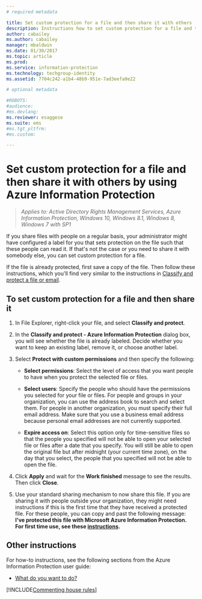 ```yaml
---
# required metadata

title: Set custom protection for a file and then share it with others | Azure Information Protection
description: Instructions how to set custom protection for a file and then share it with others.
author: cabailey
ms.author: cabailey
manager: mbaldwin
ms.date: 01/30/2017
ms.topic: article
ms.prod:
ms.service: information-protection
ms.technology: techgroup-identity
ms.assetid: 7704c242-a1b4-48b9-951e-7ad3eefa0e22

# optional metadata

#ROBOTS:
#audience:
#ms.devlang:
ms.reviewer: esaggese
ms.suite: ems
#ms.tgt_pltfrm:
#ms.custom:

---
```


# Set custom protection for a file and then share it with others by using Azure Information Protection

>*Applies to: Active Directory Rights Management Services, Azure Information Protection, Windows 10, Windows 8.1, Windows 8, Windows 7 with SP1*

If you share files with people on a regular basis, your administrator might have configured a label for you that sets protection on the file such that these people can read it. If that's not the case or you need to share it with somebody else, you can set custom protection for a file.

If the file is already protected, first save a copy of the file. Then follow these instructions, which you'll find very similar to the instructions in [Classify and protect a file or email](client-classify-protect.md).


## To set custom protection for a file and then share it

1.  In File Explorer, right-click your file, and select **Classify and protect**. 

2. In the **Classify and protect - Azure Information Protection** dialog box, you will see whether the file is already labeled. Decide whether you want to keep an existing label, remove it, or choose another label.

3. Select **Protect with custom permissions** and then specify the following:

    - **Select permissions**: Select the level of access that you want people to have when you protect the selected file or files.
    
    - **Select users**: Specify the people who should have the permissions you selected for your file or files. For people and groups in your organization, you can use the address book to search and select them. For people in another organization, you must specify their full email address. Make sure that you use a business email address because personal email addresses are not currently supported.
        
    - **Expire access on**: Select this option only for time-sensitive files so that the people you specified will not be able to open your selected file or files after a date that you specify. You will still be able to open the original file but after midnight (your current time zone), on the day that you select, the people that you specified will not be able to open the file.

5. Click **Apply** and wait for the **Work finished** message to see the results. Then click **Close**.

6. Use your standard sharing mechanism to now share this file. If you are sharing it with people outside your organization, they might need instructions if this is the first time that they have received a protected file. For these people, you can copy and past the following message: **I've protected this file with Microsoft Azure Information Protection. For first time use, see these [instructions](https://go.microsoft.com/fwlink/?LinkId=524168).** 

## Other instructions
For how-to instructions, see the following sections from the Azure Information Protection user guide:

-   [What do you want to do?](client-user-guide.md#what-do-you-want-to-do)

[!INCLUDE[Commenting house rules](../includes/houserules.md)]
